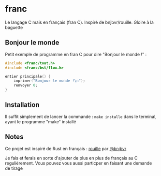 # franc
Le langage C mais en français (fran C). Inspiré de bnjbvr/rouille. Gloire à la baguette

## Bonjour le monde
Petit exemple de programme en fran C pour dire "Bonjour le monde !" :
```c
#include <franc/tout.h>
#include <franc/bst/flux.h>

entier principale() {
    imprimer("Bonjour le monde !\n");
    renvoyer 0;
}
```

## Installation
Il suffit simplement de lancer la commande : `make installe` dans le terminal,
ayant le programme "make" installé

## Notes
Ce projet est inspiré de Rust en français : [rouille](https://github.com/bnjbvr/rouille) par [@bnjbvr](https://github.com/bnjbvr)

Je fais et ferais en sorte d'ajouter de plus en plus de français au C 
regulièrement. Vous pouvez vous aussi particper en faisant une demande de tirage
